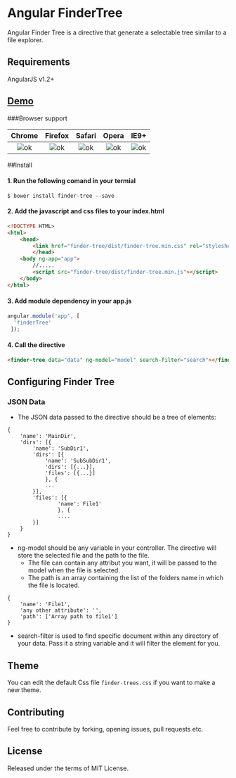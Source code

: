 # Angular FinderTree

Angular Finder Tree is a directive that generate a selectable tree similar to a file explorer.

## Requirements

AngularJS v1.2+

## [Demo](http://jperugini.github.io/finder-tree/)

###Browser support

| Chrome                                | Firefox                               | Safari                                | Opera                                 | IE9+ |
|:-------------------------------------:|:-------------------------------------:|:-------------------------------------:|:-------------------------------------:|:----:|
| ![ok](http://i.imgur.com/CK8qxk1.png) | ![ok](http://i.imgur.com/CK8qxk1.png) | ![ok](http://i.imgur.com/CK8qxk1.png) | ![ok](http://i.imgur.com/CK8qxk1.png) |  ![ok](http://i.imgur.com/CK8qxk1.png)  |

##Install

#### 1. Run the following comand in your termial
```
$ bower install finder-tree --save
```
#### 2. Add the javascript and css files to your index.html
```html
<!DOCTYPE HTML>
<html>
	<head>
		<link href="finder-tree/dist/finder-tree.min.css" rel="stylesheet" type="text/css" />
		</head>
	<body ng-app="app">
  		//.....
  		<script src="finder-tree/dist/finder-tree.min.js"></script>
	</body>
</html>
```
#### 3. Add module dependency in your app.js
```js
angular.module('app', [
  'finderTree'
 ]);
```
#### 4. Call the directive
```html
<finder-tree data="data" ng-model="model" search-filter="search"></finder-tree>
```

## Configuring Finder Tree

### JSON Data

- The JSON data passed to the directive should be a tree of elements:
```
{
	'name': 'MainDir',
	'dirs': [{
		'name': 'SubDir1',
		'dirs': [{
			'name': 'SubSubDir1',
			'dirs': [{...}],
			'files': [{...}]
			}, {
			...
		}],
		'files': [{
				'name': File1'
				}, {
				....
		}]
	}
}
```

- ng-model should be any variable in your controller. The directive will store the selected file and the path to the file.
  - The file can contain any attribut you want, it will be passed to the model when the file is selected.
  - The path is an array containing the list of the folders name in which the file is located.
  
```
{
	'name': 'File1',
	'any other attribute': '',
	'path': ['Array path to file1']
}
```

- search-filter is used to find specific document within any directory of your data. Pass it a string variable and it will filter the element for you.

## Theme
You can edit the default Css file `finder-trees.css` if you want to make a new theme.

## Contributing
Feel free to contribute by forking, opening issues, pull requests etc.

## License
Released under the terms of MIT License.